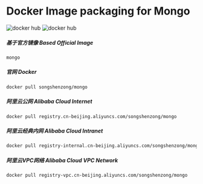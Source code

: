 # Docker Image packaging for Mongo

![docker hub](https://img.shields.io/docker/pulls/songshenzong/mongo.svg?style=flat-square)
![docker hub](https://img.shields.io/docker/stars/songshenzong/mongo.svg?style=flat-square)

##### 基于官方镜像 Based Official Image

```bash
mongo
```



##### 官网 Docker

```bash
docker pull songshenzong/mongo
```



##### 阿里云公网 Alibaba Cloud Internet

```bash
docker pull registry.cn-beijing.aliyuncs.com/songshenzong/mongo
```



##### 阿里云经典内网 Alibaba Cloud Intranet

```bash
docker pull registry-internal.cn-beijing.aliyuncs.com/songshenzong/mongo
```



##### 阿里云VPC网络 Alibaba Cloud VPC Network

```bash
docker pull registry-vpc.cn-beijing.aliyuncs.com/songshenzong/mongo
```
